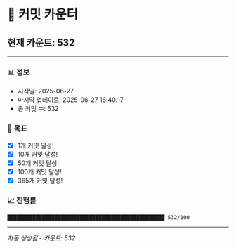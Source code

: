 # 🔢 커밋 카운터

## 현재 카운트: 532

---

### 📊 정보
- 시작일: 2025-06-27
- 마지막 업데이트: 2025-06-27 16:40:17
- 총 커밋 수: 532

### 🎯 목표
- [x] 1개 커밋 달성!
- [x] 10개 커밋 달성!
- [x] 50개 커밋 달성!
- [x] 100개 커밋 달성!
- [x] 365개 커밋 달성!

### 📈 진행률
```
██████████████████████████████████████████████████ 532/100
```

---
*자동 생성됨 - 카운트: 532*
